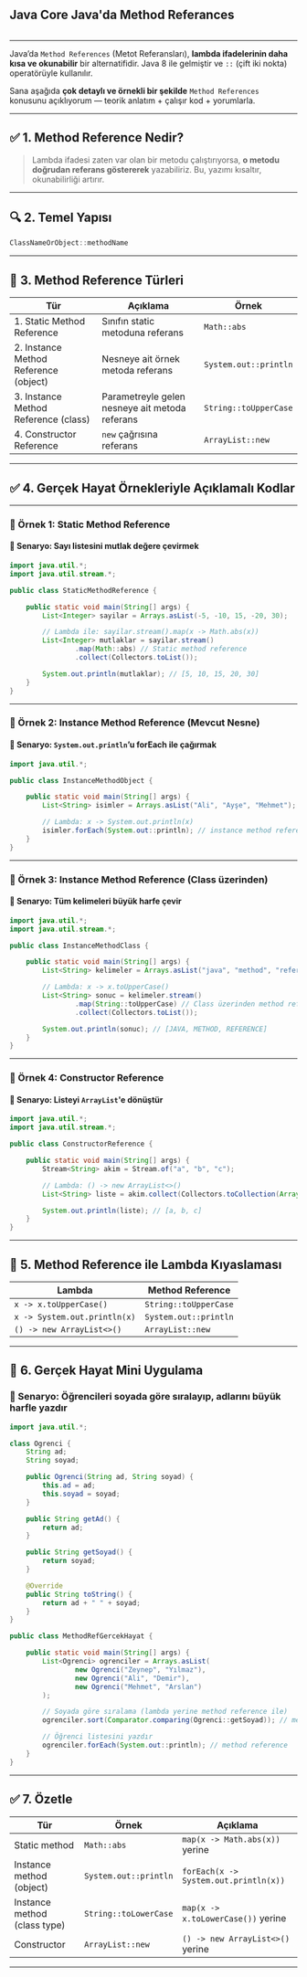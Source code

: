 ## Java Core Java'da Method Referances
```sh 

```
---


Java’da `Method References` (Metot Referansları), **lambda ifadelerinin daha kısa ve okunabilir** bir alternatifidir. Java 8 ile gelmiştir ve `::` (çift iki nokta) operatörüyle kullanılır.

Sana aşağıda **çok detaylı ve örnekli bir şekilde** `Method References` konusunu açıklıyorum — teorik anlatım + çalışır kod + yorumlarla.

---

## ✅ 1. Method Reference Nedir?

> Lambda ifadesi zaten var olan bir metodu çalıştırıyorsa, **o metodu doğrudan referans göstererek** yazabiliriz.
> Bu, yazımı kısaltır, okunabilirliği artırır.

---

## 🔍 2. Temel Yapısı

```java
ClassNameOrObject::methodName
```

---

## 📌 3. Method Reference Türleri

| Tür                                   | Açıklama                                       | Örnek                 |
| ------------------------------------- | ---------------------------------------------- | --------------------- |
| 1. Static Method Reference            | Sınıfın static metoduna referans               | `Math::abs`           |
| 2. Instance Method Reference (object) | Nesneye ait örnek metoda referans              | `System.out::println` |
| 3. Instance Method Reference (class)  | Parametreyle gelen nesneye ait metoda referans | `String::toUpperCase` |
| 4. Constructor Reference              | `new` çağrısına referans                       | `ArrayList::new`      |

---

## ✅ 4. Gerçek Hayat Örnekleriyle Açıklamalı Kodlar

---

### 🔹 Örnek 1: Static Method Reference

#### 📌 Senaryo: Sayı listesini mutlak değere çevirmek

```java
import java.util.*;
import java.util.stream.*;

public class StaticMethodReference {

    public static void main(String[] args) {
        List<Integer> sayilar = Arrays.asList(-5, -10, 15, -20, 30);

        // Lambda ile: sayilar.stream().map(x -> Math.abs(x))
        List<Integer> mutlaklar = sayilar.stream()
                .map(Math::abs) // Static method reference
                .collect(Collectors.toList());

        System.out.println(mutlaklar); // [5, 10, 15, 20, 30]
    }
}
```

---

### 🔹 Örnek 2: Instance Method Reference (Mevcut Nesne)

#### 📌 Senaryo: `System.out.println`’u forEach ile çağırmak

```java
import java.util.*;

public class InstanceMethodObject {

    public static void main(String[] args) {
        List<String> isimler = Arrays.asList("Ali", "Ayşe", "Mehmet");

        // Lambda: x -> System.out.println(x)
        isimler.forEach(System.out::println); // instance method reference
    }
}
```

---

### 🔹 Örnek 3: Instance Method Reference (Class üzerinden)

#### 📌 Senaryo: Tüm kelimeleri büyük harfe çevir

```java
import java.util.*;
import java.util.stream.*;

public class InstanceMethodClass {

    public static void main(String[] args) {
        List<String> kelimeler = Arrays.asList("java", "method", "reference");

        // Lambda: x -> x.toUpperCase()
        List<String> sonuc = kelimeler.stream()
                .map(String::toUpperCase) // Class üzerinden method reference
                .collect(Collectors.toList());

        System.out.println(sonuc); // [JAVA, METHOD, REFERENCE]
    }
}
```

---

### 🔹 Örnek 4: Constructor Reference

#### 📌 Senaryo: Listeyi `ArrayList`'e dönüştür

```java
import java.util.*;
import java.util.stream.*;

public class ConstructorReference {

    public static void main(String[] args) {
        Stream<String> akim = Stream.of("a", "b", "c");

        // Lambda: () -> new ArrayList<>()
        List<String> liste = akim.collect(Collectors.toCollection(ArrayList::new)); // constructor reference

        System.out.println(liste); // [a, b, c]
    }
}
```

---

## 🎯 5. Method Reference ile Lambda Kıyaslaması

| Lambda                       | Method Reference      |
| ---------------------------- | --------------------- |
| `x -> x.toUpperCase()`       | `String::toUpperCase` |
| `x -> System.out.println(x)` | `System.out::println` |
| `() -> new ArrayList<>()`    | `ArrayList::new`      |

---

## 🧠 6. Gerçek Hayat Mini Uygulama

### 📌 Senaryo: Öğrencileri soyada göre sıralayıp, adlarını büyük harfle yazdır

```java
import java.util.*;

class Ogrenci {
    String ad;
    String soyad;

    public Ogrenci(String ad, String soyad) {
        this.ad = ad;
        this.soyad = soyad;
    }

    public String getAd() {
        return ad;
    }

    public String getSoyad() {
        return soyad;
    }

    @Override
    public String toString() {
        return ad + " " + soyad;
    }
}

public class MethodRefGercekHayat {

    public static void main(String[] args) {
        List<Ogrenci> ogrenciler = Arrays.asList(
                new Ogrenci("Zeynep", "Yılmaz"),
                new Ogrenci("Ali", "Demir"),
                new Ogrenci("Mehmet", "Arslan")
        );

        // Soyada göre sıralama (lambda yerine method reference ile)
        ogrenciler.sort(Comparator.comparing(Ogrenci::getSoyad)); // method reference

        // Öğrenci listesini yazdır
        ogrenciler.forEach(System.out::println); // method reference
    }
}
```

---

## ✅ 7. Özetle

| Tür                          | Örnek                 | Açıklama                              |
| ---------------------------- | --------------------- | ------------------------------------- |
| Static method                | `Math::abs`           | `map(x -> Math.abs(x))` yerine        |
| Instance method (object)     | `System.out::println` | `forEach(x -> System.out.println(x))` |
| Instance method (class type) | `String::toLowerCase` | `map(x -> x.toLowerCase())` yerine    |
| Constructor                  | `ArrayList::new`      | `() -> new ArrayList<>()` yerine      |

---
